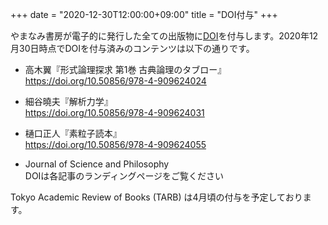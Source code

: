 +++
date = "2020-12-30T12:00:00+09:00"
title = "DOI付与"
+++

やまなみ書房が電子的に発行した全ての出版物に[DOI](https://www.doi.org/)を付与します。2020年12月30日時点でDOIを付与済みのコンテンツは以下の通りです。

* 高木翼『形式論理探求 第1巻 古典論理のタブロー』<br>
https://doi.org/10.50856/978-4-909624024

* 細谷曉夫『解析力学』<br>
https://doi.org/10.50856/978-4-909624031

* 樋口正人『素粒子読本』<br>
https://doi.org/10.50856/978-4-909624055

* Journal of Science and Philosophy<br>
DOIは各記事のランディングページをご覧ください

Tokyo Academic Review of Books (TARB) は4月頃の付与を予定しております。
